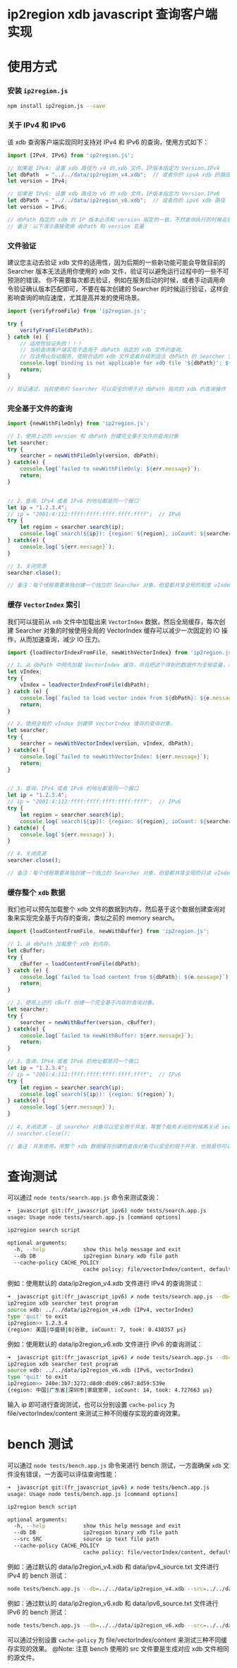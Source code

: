 # ip2region xdb javascript 查询客户端实现

# 使用方式

### 安装 `ip2region.js`
```bash
npm install ip2region.js --save 
```

### 关于 IPv4 和 IPv6
该 xdb 查询客户端实现同时支持对 IPv4 和 IPv6 的查询，使用方式如下：
```javascript
import {IPv4, IPv6} from 'ip2region.js';

// 如果是 IPv4: 设置 xdb 路径为 v4 的 xdb 文件，IP版本指定为 Version.IPv4
let dbPath  = "../../data/ip2region_v4.xdb";  // 或者你的 ipv4 xdb 的路径
let version = IPv4;

// 如果是 IPv6: 设置 xdb 路径为 v6 的 xdb 文件，IP版本指定为 Version.IPv6
let dbPath  = "../../data/ip2region_v6.xdb";  // 或者你的 ipv6 xdb 路径
let version = IPv6;

// dbPath 指定的 xdb 的 IP 版本必须和 version 指定的一致，不然查询执行的时候会报错
// 备注：以下演示直接使用 dbPath 和 version 变量
```

### 文件验证
建议您主动去验证 xdb 文件的适用性，因为后期的一些新功能可能会导致目前的 Searcher 版本无法适用你使用的 xdb 文件，验证可以避免运行过程中的一些不可预测的错误。 你不需要每次都去验证，例如在服务启动的时候，或者手动调用命令验证确认版本匹配即可，不要在每次创建的 Searcher 的时候运行验证，这样会影响查询的响应速度，尤其是高并发的使用场景。
```javascript
import {verifyFromFile} from 'ip2region.js';

try {
    verifyFromFile(dbPath);
} catch (e) {
    // 适用性验证失败！！！
    // 当前查询客户端实现不适用于 dbPath 指定的 xdb 文件的查询.
    // 应该停止启动服务，使用合适的 xdb 文件或者升级到适合 dbPath 的 Searcher 实现。
    console.log(`binding is not applicable for xdb file '${dbPath}': ${e.message}`);
    return;
}

// 验证通过，当前使用的 Searcher 可以安全的用于对 dbPath 指向的 xdb 的查询操作
```

### 完全基于文件的查询

```javascript
import {newWithFileOnly} from 'ip2region.js';

// 1，使用上述的 version 和 dbPath 创建完全基于文件的查询对象
let searcher;
try {
    searcher = newWithFileOnly(version, dbPath);
} catch(e) {
    console.log(`failed to newWithFileOnly: ${err.message}`);
    return;
}


// 2、查询，IPv4 或者 IPv6 的地址都是同一个接口
let ip = "1.2.3.4";
// ip = "2001:4:112:ffff:ffff:ffff:ffff:ffff";  // IPv6
try {
    let region = searcher.search(ip);
    console.log(`search(${ip}): {region: ${region}, ioCount: ${searcher.getIOCount()}}`);
} catch(e) {
    console.log(`${err.message}`);
}

// 3、关闭资源
searcher.close();

// 备注：每个线程需要单独创建一个独立的 Searcher 对象，但是都共享全局的制度 vIndex 缓存。
```

### 缓存 `VectorIndex` 索引

我们可以提前从 `xdb` 文件中加载出来 `VectorIndex` 数据，然后全局缓存，每次创建 Searcher 对象的时候使用全局的 VectorIndex 缓存可以减少一次固定的 IO 操作，从而加速查询，减少 IO 压力。
```javascript
import {loadVectorIndexFromFile, newWithVectorIndex} from 'ip2region.js';

// 1、从 dbPath 中预先加载 VectorIndex 缓存，并且把这个得到的数据作为全局变量，后续反复使用。
let vIndex;
try {
    vIndex = loadVectorIndexFromFile(dbPath);
} catch (e) {
    console.log(`failed to load vector index from ${dbPath}: ${e.message}`);
    return;
}

// 2、使用全局的 vIndex 创建带 VectorIndex 缓存的查询对象。
let searcher;
try {
    searcher = newWithVectorIndex(version, vIndex, dbPath);
} catch(e) {
    console.log(`failed to newWithVectorIndex: ${err.message}`);
    return;
}


// 3、查询，IPv4 或者 IPv6 的地址都是同一个接口
let ip = "1.2.3.4";
// ip = "2001:4:112:ffff:ffff:ffff:ffff:ffff";  // IPv6
try {
    let region = searcher.search(ip);
    console.log(`search(${ip}): {region: ${region}, ioCount: ${searcher.getIOCount()}}`);
} catch(e) {
    console.log(`${err.message}`);
}

// 4、关闭资源
searcher.close();

// 备注：每个线程需要单独创建一个独立的 Searcher 对象，但是都共享全局的只读 vIndex 缓存。
```

### 缓存整个 `xdb` 数据

我们也可以预先加载整个 xdb 文件的数据到内存，然后基于这个数据创建查询对象来实现完全基于内存的查询，类似之前的 memory search。
```javascript
import {loadContentFromFile, newWithBuffer} from 'ip2region.js';

// 1、从 dbPath 加载整个 xdb 到内存。
let cBuffer;
try {
    cBuffer = loadContentFromFile(dbPath);
} catch (e) {
    console.log(`failed to load content from ${dbPath}: ${e.message}`);
    return;
}

// 2、使用上述的 cBuff 创建一个完全基于内存的查询对象。
let searcher;
try {
    searcher = newWithBuffer(version, cBuffer);
} catch(e) {
    console.log(`failed to newWithBuffer: ${err.message}`);
    return;
}

// 3、查询，IPv4 或者 IPv6 的地址都是同一个接口
let ip = "1.2.3.4";
// ip = "2001:4:112:ffff:ffff:ffff:ffff:ffff";  // IPv6
try {
    let region = searcher.search(ip);
    console.log(`search(${ip}): {region: ${region}`);
} catch(e) {
    console.log(`${err.message}`);
}
        
// 4、关闭资源 - 该 searcher 对象可以安全用于并发，等整个服务关闭的时候再关闭 searcher
// searcher.close();

// 备注：并发使用，用整个 xdb 数据缓存创建的查询对象可以安全的用于并发，也就是你可以把这个 searcher 对象做成全局对象去跨线程访问。
```


# 查询测试

可以通过 `node tests/search.app.js` 命令来测试查询：
```bash
➜  javascript git:(fr_javascript_ipv6) node tests/search.app.js                                                                 
usage: Usage node tests/search.app.js [command options]

ip2region search script

optional arguments:
  -h, --help            show this help message and exit
  --db DB               ip2region binary xdb file path
  --cache-policy CACHE_POLICY
                        cache policy: file/vectorIndex/content, default: vectorIndex
```

例如：使用默认的 data/ip2region_v4.xdb 文件进行 IPv4 的查询测试：
```bash
➜  javascript git:(fr_javascript_ipv6) ✗ node tests/search.app.js --db=../../data/ip2region_v4.xdb                                
ip2region xdb searcher test program
source xdb: ../../data/ip2region_v4.xdb (IPv4, vectorIndex)
type 'quit' to exit
ip2region>> 1.2.3.4
{region: 美国|华盛顿|0|谷歌, ioCount: 7, took: 0.430357 μs}
```

例如：使用默认的 data/ip2region_v6.xdb 文件进行 IPv6 的查询测试：
```bash
➜  javascript git:(fr_javascript_ipv6) ✗ node tests/search.app.js --db=../../data/ip2region_v6.xdb
ip2region xdb searcher test program
source xdb: ../../data/ip2region_v6.xdb (IPv6, vectorIndex)
type 'quit' to exit
ip2region>> 240e:3b7:3272:d8d0:db09:c067:8d59:539e
{region: 中国|广东省|深圳市|家庭宽带, ioCount: 14, took: 4.727663 μs}
```

输入 ip 即可进行查询测试，也可以分别设置 `cache-policy` 为 file/vectorIndex/content 来测试三种不同缓存实现的查询效果。


# bench 测试

可以通过 `node tests/bench.app.js` 命令来进行 bench 测试，一方面确保 `xdb` 文件没有错误，一方面可以评估查询性能：
```bash
➜  javascript git:(fr_javascript_ipv6) ✗ node tests/bench.app.js 
usage: Usage node tests/bench.app.js [command options]

ip2region bench script

optional arguments:
  -h, --help            show this help message and exit
  --db DB               ip2region binary xdb file path
  --src SRC             source ip text file path
  --cache-policy CACHE_POLICY
                        cache policy: file/vectorIndex/content, default: vectorIndex
```

例如：通过默认的 data/ip2region_v4.xdb 和 data/ipv4_source.txt 文件进行 IPv4 的 bench 测试：
```bash
node tests/bench.app.js --db=../../data/ip2region_v4.xdb --src=../../data/ipv4_source.txt
```

例如：通过默认的 data/ip2region_v6.xdb 和 data/ipv6_source.txt 文件进行 IPv6 的 bench 测试：
```bash
node tests/bench.app.js --db=../../data/ip2region_v6.xdb --src=../../data/ipv6_source.txt
```

可以通过分别设置 `cache-policy` 为 file/vectorIndex/content 来测试三种不同缓存实现的效果。
@Note: 注意 bench 使用的 src 文件要是生成对应 xdb 文件相同的源文件。